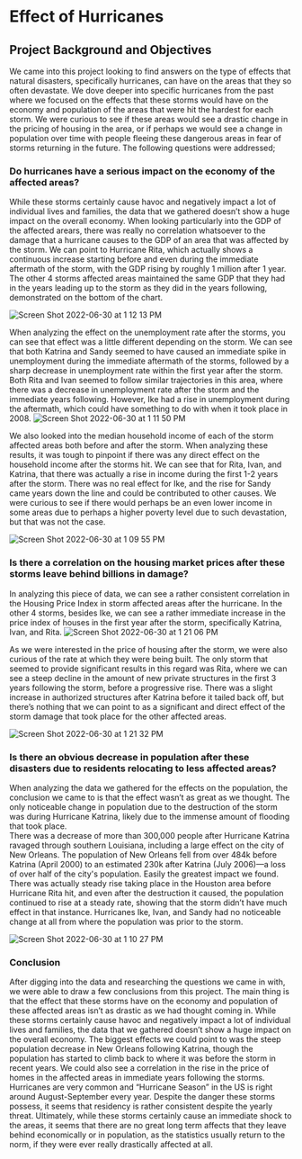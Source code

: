 
# Effect of Hurricanes

## Project Background and Objectives

We came into this project looking to find answers on the type of effects that natural disasters, specifically hurricanes, can have on the areas that they so often devastate. We dove deeper into specific hurricanes from the past where we focused on the effects that these storms would have on the economy and population of the areas that were hit the hardest for each storm. 
We were curious to see if these areas would see a drastic change in the pricing of housing in the area, or if perhaps we would see a change in population over time with people fleeing these dangerous areas in fear of storms returning in the future. The following questions were addressed;

### Do hurricanes have a serious impact on the economy of the affected areas? 

While these storms certainly cause havoc and negatively impact a lot of individual lives and families, the data that we gathered doesn’t show a huge impact on the overall economy. When looking particularly into the GDP of the affected arears, there was really no correlation whatsoever to the damage that a hurricane causes to the GDP of an area that was affected by the storm. We can point to Hurricane Rita, which actually shows a continuous increase starting before and even during the immediate aftermath of the storm, with the GDP rising by roughly 1 million after 1 year. The other 4 storms affected areas maintained the same GDP that they had in the years leading up to the storm as they did in the years following, demonstrated on the bottom of the chart. 

![Screen Shot 2022-06-30 at 1 12 13 PM](https://user-images.githubusercontent.com/84547558/176771210-e284b2da-699c-4d34-87c0-c432df7742ce.png)

When analyzing the effect on the unemployment rate after the storms, you can see that effect was a little different depending on the storm. We can see that both Katrina and Sandy seemed to have caused an immediate spike in unemployment during the immediate aftermath of the storms, followed by a sharp decrease in unemployment rate within the first year after the storm. Both Rita and Ivan seemed to follow similar trajectories in this area, where there was a decrease in unemployment rate after the storm and the immediate years following. However, Ike had a rise in unemployment during the aftermath, which could have something to do with when it took place in 2008. 
![Screen Shot 2022-06-30 at 1 11 50 PM](https://user-images.githubusercontent.com/84547558/176772011-8b900a5c-624a-4cdf-9868-2779255e3b97.png)

We also looked into the median household income of each of the storm affected areas both before and after the storm. When analyzing these results, it was tough to pinpoint if there was any direct effect on the household income after the storms hit. We can see that for Rita, Ivan, and Katrina, that there was actually a rise in income during the first 1-2 years after the storm. There was no real effect for Ike, and the rise for Sandy came years down the line and could be contributed to other causes. We were curious to see if there would perhaps be an even lower income in some areas due to perhaps a higher poverty level due to such devastation, but that was not the case. 

![Screen Shot 2022-06-30 at 1 09 55 PM](https://user-images.githubusercontent.com/84547558/176771313-f6ea5d99-72dd-4ff7-b921-16fee0b98ef8.png)


### Is there a correlation on the housing market prices after these storms leave behind billions in damage? 

In analyzing this piece of data, we can see a rather consistent correlation in the Housing Price Index in storm affected areas after the hurricane. In the other 4 storms, besides Ike, we can see a rather immediate increase in the price index of houses in the first year after the storm, specifically Katrina, Ivan, and Rita. 
![Screen Shot 2022-06-30 at 1 21 06 PM](https://user-images.githubusercontent.com/84547558/176771681-bff69ff4-ea1d-4e85-be04-23356efce3ba.png)

As we were interested in the price of housing after the storm, we were also curious of the rate at which they were being built. The only storm that seemed to provide significant results in this regard was Rita, where we can see a steep decline in the amount of new private structures in the first 3 years following the storm, before a progressive rise. 
There was a slight increase in authorized structures after Katrina before it tailed back off, but there’s nothing that we can point to as a significant and direct effect of the storm damage that took place for the other affected areas. 

![Screen Shot 2022-06-30 at 1 21 32 PM](https://user-images.githubusercontent.com/84547558/176771704-b0078767-d329-4ca8-acf2-212b84d4da61.png)


### Is there an obvious decrease in population after these disasters due to residents relocating to less affected areas? 

When analyzing the data we gathered for the effects on the population, the conclusion we came to is that the effect wasn’t as great as we thought. 
The only noticeable change in population due to the destruction of the storm was during Hurricane Katrina, likely due to the immense amount of flooding that took place.  
There was a decrease of more than 300,000 people after Hurricane Katrina ravaged through southern Louisiana, including a large effect on the city of New Orleans. The population of New Orleans fell from over 484k before Katrina (April 2000) to an estimated 230k after Katrina (July 2006)—a loss of over half of the city's population. Easily the greatest impact we found. 
There was actually steady rise taking place in the Houston area before Hurricane Rita hit, and even after the destruction it caused, the population continued to rise at a steady rate, showing that the storm didn’t have much effect in that instance. Hurricanes Ike, Ivan, and Sandy had no noticeable change at all from where the population was prior to the storm. 

![Screen Shot 2022-06-30 at 1 10 27 PM](https://user-images.githubusercontent.com/84547558/176771826-25a8553f-657f-46b6-877d-b9c1fad7ed05.png)



### Conclusion

After digging into the data and researching the questions we came in with, we were able to draw a few conclusions from this project. The main thing is that the effect that these storms have on the economy and population of these affected areas isn’t as drastic as we had thought coming in. While these storms certainly cause havoc and negatively impact a lot of individual lives and families, the data that we gathered doesn’t show a huge impact on the overall economy. 
The biggest effects we could point to was the steep population decrease in New Orleans following Katrina, though the population has started to climb back to where it was before the storm in recent years. We could also see a correlation in the rise in the price of homes in the affected areas in immediate years following the storms. 
Hurricanes are very common and “Hurricane Season” in the US is right around August-September every year. Despite the danger these storms possess, it seems that residency is rather consistent despite the yearly threat. 
Ultimately, while these storms certainly cause an immediate shock to the areas, it seems that there are no great long term affects that they leave behind economically or in population, as the statistics usually return to the norm, if they were ever really drastically affected at all. 
